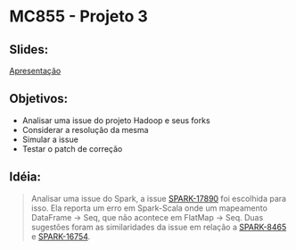 # MC855 - Projeto 3

## Slides:

[Apresentação](https://docs.google.com/presentation/d/1WaVi1cYeRlGc84-SwYQ80GfR3tTF0kSzoymLFgtnyaI/edit?usp=sharing)

## Objetivos:

* Analisar uma issue do projeto Hadoop e seus forks
* Considerar a resolução da mesma
* Simular a issue
* Testar o patch de correção

## Idéia:

>Analisar uma issue do Spark, a issue [SPARK-17890](https://issues.apache.org/jira/browse/SPARK-17890) foi escolhida para isso. Ela reporta um erro em Spark-Scala onde um mapeamento DataFrame -> Seq, que não acontece em FlatMap -> Seq.
>Duas sugestões foram as similaridades da issue em relação a [SPARK-8465](https://issues.apache.org/jira/browse/SPARK-8465) e [SPARK-16754](https://issues.apache.org/jira/browse/SPARK-16754).
